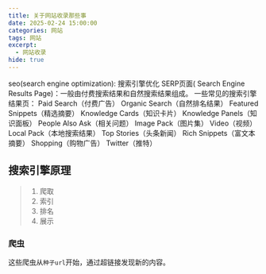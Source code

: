```yaml
---
title: 关于网站收录那些事
date: 2025-02-24 15:00:00
categories: 网站
tags: 网站
excerpt:
  - 网站收录
hide: true
---
```

seo(search engine optimization): 搜索引擎优化
SERP页面( Search Engine Results Page)：一般由付费搜索结果和自然搜索结果组成。
一些常见的搜索引擎结果页：
Paid Search（付费广告）
Organic Search（自然排名结果）
Featured Snippets（精选摘要）
Knowledge Cards（知识卡片）
Knowledge Panels（知识面板）
People Also Ask（相关问题）
Image Pack（图片集）
Video（视频）
Local Pack（本地搜索结果）
Top Stories（头条新闻）
Rich Snippets（富文本摘要）
Shopping（购物广告）
Twitter（推特）

## 搜索引擎原理
> 1. 爬取
> 2. 索引
> 3. 排名
> 4. 展示
### 爬虫
这些爬虫从`种子url`开始，通过超链接发现新的内容。